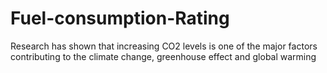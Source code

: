 # Fuel-consumption-Rating
Research has shown that increasing CO2 levels is one of the major factors contributing to the climate change, greenhouse effect and global warming 
